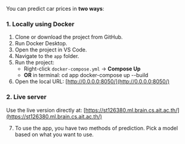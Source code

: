 You can predict car prices in **two ways**:

### 1. Locally using Docker
1. Clone or download the project from GitHub.
2. Run Docker Desktop.
3. Open the project in VS Code.
4. Navigate to the `app` folder.
5. Run the project:
   - Right-click `docker-compose.yml` → **Compose Up**  
   - **OR** in terminal:
     cd app
     docker-compose up --build
6. Open the local URL: [http://0.0.0.0:8050/](http://0.0.0.0:8050/)

### 2. Live server
Use the live version directly at: [https://st126380.ml.brain.cs.ait.ac.th/](https://st126380.ml.brain.cs.ait.ac.th/)

7. To use the app, you have two methods of prediction. Pick a model based on what you want to use.